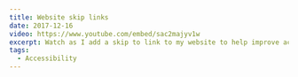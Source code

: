 ```yaml
---
title: Website skip links
date: 2017-12-16
video: https://www.youtube.com/embed/sac2majyv1w
excerpt: Watch as I add a skip to link to my website to help improve accessibility.
tags:
  - Accessibility
---
```

